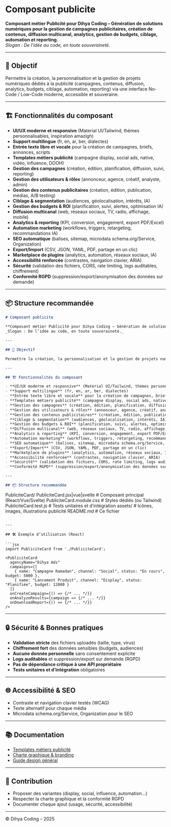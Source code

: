 # Composant publicite

**Composant métier Publicité pour Dihya Coding – Génération de solutions numériques pour la gestion de campagnes publicitaires, création de contenus, diffusion multicanal, analytics, gestion de budgets, ciblage, automation et reporting.**  
_Slogan : De l’idée au code, en toute souveraineté._

---

## 🎯 Objectif

Permettre la création, la personnalisation et la gestion de projets numériques dédiés à la publicité (campagnes, contenus, diffusion, analytics, budgets, ciblage, automation, reporting) via une interface No-Code / Low-Code moderne, accessible et souveraine.

---

## 🏗️ Fonctionnalités du composant

- **UI/UX moderne et responsive** (Material UI/Tailwind, thèmes personnalisables, inspiration amazigh)
- **Support multilingue** (fr, en, ar, ber, dialectes)
- **Entrée texte libre et vocale** pour la création de campagnes, briefs, annonces, scripts
- **Templates métiers publicité** (campagne display, social ads, native, vidéo, influence, DOOH)
- **Gestion des campagnes** (création, édition, planification, diffusion, suivi, reporting)
- **Gestion des utilisateurs & rôles** (annonceur, agence, créatif, analyste, admin)
- **Gestion des contenus publicitaires** (création, édition, publication, médias, A/B testing)
- **Ciblage & segmentation** (audiences, géolocalisation, intérêts, IA)
- **Gestion des budgets & ROI** (planification, suivi, alertes, optimisation IA)
- **Diffusion multicanal** (web, réseaux sociaux, TV, radio, affichage, mobile)
- **Analytics & reporting** (KPI, conversion, engagement, export PDF/Excel)
- **Automation marketing** (workflows, triggers, retargeting, recommandations IA)
- **SEO automatique** (balises, sitemap, microdata schema.org/Service, Organization)
- **Export/Import** (CSV, JSON, YAML, PDF, partage en un clic)
- **Marketplace de plugins** (analytics, automation, réseaux sociaux, IA)
- **Accessibilité renforcée** (contrastes, navigation clavier, ARIA)
- **Sécurité** (validation des fichiers, CORS, rate limiting, logs auditables, chiffrement)
- **Conformité RGPD** (suppression/export/anonymisation des données sur demande)

---

## 📦 Structure recommandée
```markdown
# Composant publicite

**Composant métier Publicité pour Dihya Coding – Génération de solutions numériques pour la gestion de campagnes publicitaires, création de contenus, diffusion multicanal, analytics, gestion de budgets, ciblage, automation et reporting.**  
_Slogan : De l’idée au code, en toute souveraineté._

---

## 🎯 Objectif

Permettre la création, la personnalisation et la gestion de projets numériques dédiés à la publicité (campagnes, contenus, diffusion, analytics, budgets, ciblage, automation, reporting) via une interface No-Code / Low-Code moderne, accessible et souveraine.

---

## 🏗️ Fonctionnalités du composant

- **UI/UX moderne et responsive** (Material UI/Tailwind, thèmes personnalisables, inspiration amazigh)
- **Support multilingue** (fr, en, ar, ber, dialectes)
- **Entrée texte libre et vocale** pour la création de campagnes, briefs, annonces, scripts
- **Templates métiers publicité** (campagne display, social ads, native, vidéo, influence, DOOH)
- **Gestion des campagnes** (création, édition, planification, diffusion, suivi, reporting)
- **Gestion des utilisateurs & rôles** (annonceur, agence, créatif, analyste, admin)
- **Gestion des contenus publicitaires** (création, édition, publication, médias, A/B testing)
- **Ciblage & segmentation** (audiences, géolocalisation, intérêts, IA)
- **Gestion des budgets & ROI** (planification, suivi, alertes, optimisation IA)
- **Diffusion multicanal** (web, réseaux sociaux, TV, radio, affichage, mobile)
- **Analytics & reporting** (KPI, conversion, engagement, export PDF/Excel)
- **Automation marketing** (workflows, triggers, retargeting, recommandations IA)
- **SEO automatique** (balises, sitemap, microdata schema.org/Service, Organization)
- **Export/Import** (CSV, JSON, YAML, PDF, partage en un clic)
- **Marketplace de plugins** (analytics, automation, réseaux sociaux, IA)
- **Accessibilité renforcée** (contrastes, navigation clavier, ARIA)
- **Sécurité** (validation des fichiers, CORS, rate limiting, logs auditables, chiffrement)
- **Conformité RGPD** (suppression/export/anonymisation des données sur demande)

---

## 📦 Structure recommandée

```
PubliciteCard/
  PubliciteCard.jsx|vue|svelte   # Composant principal (React/Vue/Svelte)
  PubliciteCard.module.css       # Styles dédiés (ou Tailwind)
  PubliciteCard.test.js          # Tests unitaires et d’intégration
  assets/                        # Icônes, images, illustrations publicité
  README.md                      # Ce fichier
```

---

## 🛠️ Exemple d’utilisation (React)

```jsx
import PubliciteCard from './PubliciteCard';

<PubliciteCard
  agencyName="Dihya Ads"
  campaigns={[
    { name: "Campagne Ramadan", channel: "Social", status: "En cours", budget: 5000 },
    { name: "Lancement Produit", channel: "Display", status: "Planifiée", budget: 12000 }
  ]}
  onCreateCampaign={() => {/* ... */}}
  onAnalyzeResults={campaign => {/* ... */}}
  onDownloadReport={() => {/* ... */}}
/>
```

---

## 🔒 Sécurité & Bonnes pratiques

- **Validation stricte** des fichiers uploadés (taille, type, virus)
- **Chiffrement fort** des données sensibles (budgets, audiences)
- **Aucune donnée personnelle** sans consentement explicite
- **Logs auditables** et suppression/export sur demande (RGPD)
- **Pas de dépendance critique à une API propriétaire**
- **Tests unitaires et d’intégration** obligatoires

---

## 🌐 Accessibilité & SEO

- Contraste et navigation clavier testés (WCAG)
- Texte alternatif pour chaque média
- Microdata schema.org/Service, Organization pour le SEO

---

## 📚 Documentation

- [Templates métiers publicité](../../../docs/contribution/templates/README.md)
- [Charte graphique & branding](../../../branding/README.md)
- [Guide design général](../../../design/README.md)

---

## 🤝 Contribution

- Proposer des variantes (display, social, influence, automation…)
- Respecter la charte graphique et la conformité RGPD
- Documenter chaque ajout (usage, sécurité, accessibilité)

---

© Dihya Coding – 2025
```